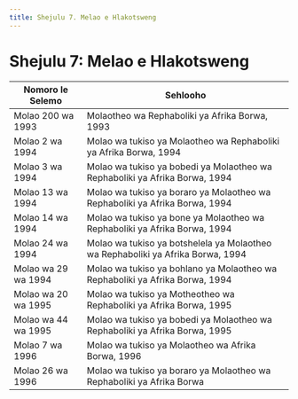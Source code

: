 ```yaml
---
title: Shejulu 7. Melao e Hlakotsweng
---
```


# Shejulu 7: Melao e Hlakotsweng

| Nomoro le Selemo | Sehlooho
| --- | ---
| Molao 200 wa 1993 | Molaotheo wa Rephaboliki ya Afrika Borwa, 1993
| Molao 2 wa 1994 | Molao wa tukiso ya Molaotheo wa Rephaboliki ya Afrika Borwa, 1994
| Molao 3 wa 1994 | Molao wa tukiso ya bobedi ya Molaotheo wa Rephaboliki ya Afrika Borwa, 1994
| Molao 13 wa 1994 | Molao wa tukiso ya boraro ya Molaotheo wa Rephaboliki ya Afrika Borwa, 1994
| Molao 14 wa 1994 | Molao wa tukiso ya bone ya Molaotheo wa Rephaboliki ya Afrika Borwa, 1994
| Molao 24 wa 1994 | Molao wa tukiso ya botshelela ya Molaotheo wa Rephaboliki ya Afrika Borwa, 1994
| Molao wa 29 wa 1994 | Molao wa tukiso ya bohlano ya Molaotheo wa Rephaboliki ya Afrika Borwa, 1994
| Molao wa 20 wa 1995 | Molao wa tukiso ya Motheotheo wa Rephaboliki ya Afrika Borwa, 1995
| Molao wa 44 wa 1995 | Molao wa tukiso ya bobedi ya Molaotheo wa Rephaboliki ya Afrika Borwa, 1995
| Molao 7 wa 1996 | Molao wa tukiso ya Molaotheo wa Afrika Borwa, 1996
| Molao 26 wa 1996 | Molao wa tukiso ya boraro ya Molaotheo wa Rephaboliki ya Afrika Borwa

